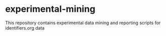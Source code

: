 # experimental-mining
This repository contains experimental data mining and reporting scripts for identifiers.org data
